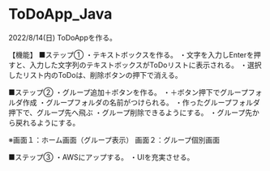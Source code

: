 # ToDoApp_Java

2022/8/14(日)
ToDoAppを作る。

【機能】
■ステップ①
・テキストボックスを作る。
・文字を入力しEnterを押すと、入力した文字列のテキストボックスがToDoリストに表示される。
・選択したリスト内のToDoは、削除ボタンの押下で消える。

■ステップ②
・グループ追加＋ボタンを作る。
・＋ボタン押下でグループフォルダ作成
・グループフォルダの名前がつけられる。
・作ったグループフォルダ押下で、グループ先へ飛ぶ
・グループ削除できるようにする。
・グループ先から戻れるようにする。

※画面１：ホーム画面（グループ表示）
 画面２：グループ個別画面

■ステップ③
・AWSにアップする。
・UIを充実させる。


